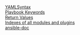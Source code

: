  [YAMLSyntax](https://docs.ansible.com/ansible/latest/reference_appendices/YAMLSyntax.html)
<br/> [Playbook Keywords](https://docs.ansible.com/ansible/latest/reference_appendices/playbooks_keywords.html#task)
<br/> [Return Values](https://docs.ansible.com/ansible/latest/reference_appendices/common_return_values.html)
<br/> [Indexes of all modules and plugins](https://docs.ansible.com/ansible/latest/collections/all_plugins.html)
<br/> [ansible-doc](https://docs.ansible.com/ansible/latest/cli/ansible-doc.html)








